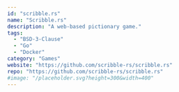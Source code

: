 ```yaml
---
id: "scribble.rs"
name: "Scribble.rs"
description: "A web-based pictionary game."
tags:
  - "BSD-3-Clause"
  - "Go"
  - "Docker"
category: "Games"
website: "https://github.com/scribble-rs/scribble.rs"
repo: "https://github.com/scribble-rs/scribble.rs"
#image: "/placeholder.svg?height=300&width=400"
---
```


